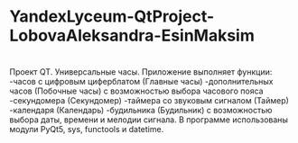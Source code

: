 # YandexLyceum-QtProject-LobovaAleksandra-EsinMaksim
#
Проект QT. Универсальные часы.
Приложение выполняет функции:
-часов с цифровым циферблатом (Главные часы)
-дополнительных часов (Побочные часы) с возможностью выбора часового пояса
-секундомера (Секундомер)
-таймера со звуковым сигналом (Таймер)
-календаря (Календарь)
-будильника (Будильник) с возможностью выбора даты, времени и мелодии сигнала.
В программе использованы модули PyQt5, sys, functools и datetime.
